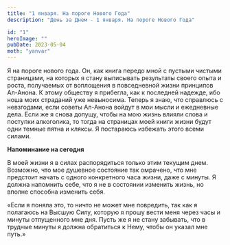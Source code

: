 ```yaml
---
title: "1 января. На пороге Нового Года"
description: "День за Днем - 1 января. На пороге Нового Года"

id: "1"
heroImage: ""
pubDate: 2023-05-04
moth: "yanvar"
---
```


Я на пороге нового года. Он, как книга передо мной с пустыми чистыми
страницами, на которых я стану выписывать результаты своего опыта и роста,
получаемых от воплощения в повседневной жизни принципов Ал-Анона. К этому
обществу я прибегла, как к последней надежде, ибо ноша моих страданий уже
невыносима. Теперь я знаю, что справлюсь с невзгодами, если советы Ал-Анона
войдут в мои мысли и ежедневные дела. Если же я снова допущу, чтобы на мою
жизнь влияли слова и поступки алкоголика, то тогда на страницах моей книги
жизни будут одни темные пятна и кляксы. Я постараюсь избежать этого всеми
силами.

**Напоминание на сегодня**

В моей жизни я в силах распорядиться только этим текущим днем. Возможно, что
мое душевное состояние так омрачено, что мне предстоит начать с одного
конкретного часа жизни, даже с минуты. Я должна напомнить себе, что я не в
состоянии изменить жизнь, но вполне способна изменить себя.

«Если я поняла это, то ничто не может мне повредить, так как я полагаюсь на
Высшую Силу, которую я прошу вести меня через часы и минуты отпущенного мне
дня. Пусть же я не стану забывать, что в трудные минуты я должна обратиться к
Нему, чтобы он указал мне путь.»

